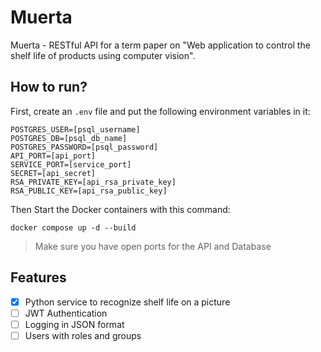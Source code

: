 # Muerta

Muerta - RESTful API for a term paper on "Web application to control the shelf life of products using computer vision".

## How to run?

First, create an `.env` file and put the following environment variables in it:

```shell
POSTGRES_USER=[psql_username]
POSTGRES_DB=[psql_db_name]
POSTGRES_PASSWORD=[psql_password]
API_PORT=[api_port]
SERVICE_PORT=[service_port]
SECRET=[api_secret]
RSA_PRIVATE_KEY=[api_rsa_private_key]
RSA_PUBLIC_KEY=[api_rsa_public_key]
```

Then Start the Docker containers with this command:

```shell
docker compose up -d --build
```

> Make sure you have open ports for the API and Database

## Features

- [x] Python service to recognize shelf life on a picture
- [ ] JWT Authentication
- [ ] Logging in JSON format
- [ ] Users with roles and groups
